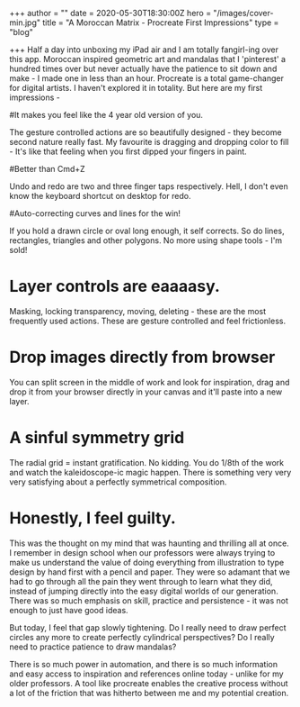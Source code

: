 +++
author = ""
date = 2020-05-30T18:30:00Z
hero = "/images/cover-min.jpg"
title = "A Moroccan Matrix - Procreate First Impressions"
type = "blog"

+++
Half a day into unboxing my iPad air and I am totally fangirl-ing over this app. Moroccan inspired geometric art and mandalas that I 'pinterest' a hundred times over but never actually have the patience to sit down and make - I made one in less than an hour. Procreate is a total game-changer for digital artists. I haven't explored it in totality. But here are my first impressions -

#It makes you feel like the 4 year old version of you.

The gesture controlled actions are so beautifully designed - they become second nature really fast. My favourite is dragging and dropping color to fill - It's like that feeling when you first dipped your fingers in paint.

#Better than Cmd+Z

Undo and redo are two and three finger taps respectively. Hell, I don't even know the keyboard shortcut on desktop for redo.

#Auto-correcting curves and lines for the win!

If you hold a drawn circle or oval long enough, it self corrects. So do lines, rectangles, triangles and other polygons. No more using shape tools - I'm sold!

# **Layer controls are eaaaasy.**

Masking, locking transparency, moving, deleting - these are the most frequently used actions. These are gesture controlled and feel frictionless.

# **Drop images directly from browser**

You can split screen in the middle of work and look for inspiration, drag and drop it from your browser directly in your canvas and it'll paste into a new layer.

# **A sinful symmetry grid**

The radial grid = instant gratification. No kidding. You do 1/8th of the work and watch the kaleidoscope-ic magic happen. There is something very very very satisfying about a perfectly symmetrical composition.

# **Honestly, I feel guilty.**

This was the thought on my mind that was haunting and thrilling all at once. I remember in design school when our professors were always trying to make us understand the value of doing everything from illustration to type design by hand first with a pencil and paper. They were so adamant that we had to go through all the pain they went through to learn what they did, instead of jumping directly into the easy digital worlds of our generation. There was so much emphasis on skill, practice and persistence - it was not enough to just have good ideas.

But today, I feel that gap slowly tightening. Do I really need to draw perfect circles any more to create perfectly cylindrical perspectives? Do I really need to practice patience to draw mandalas?

There is so much power in automation, and there is so much information and easy access to inspiration and references online today - unlike for my older professors. A tool like procreate enables the creative process without a lot of the friction that was hitherto between me and my potential creation.